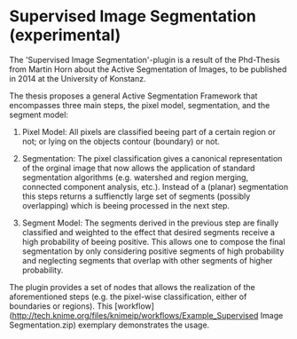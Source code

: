 Supervised Image Segmentation (experimental)
==========

The 'Supervised Image Segmentation'-plugin is a result of the Phd-Thesis from Martin Horn about the Active Segmentation of Images, to be published in 2014 at the University of Konstanz.

The thesis proposes a general Active Segmentation Framework that encompasses three main steps, the pixel model, segmentation, and the segment model:

1. Pixel Model: All pixels are classified beeing part of a certain region or not; or lying on the objects contour (boundary) or not.

2. Segmentation: The pixel classification gives a canonical representation of the orginal image that now allows the application of standard segmentation algorithms (e.g. watershed and region merging, connected component analysis, etc.). Instead of a (planar) segmentation this steps returns a suffienctly large set of segments (possibly overlapping) which is beeing processed in the next step.

3. Segment Model: The segments derived in the previous step are finally classified and weighted to the effect that desired segments receive a high probability of beeing positive. This allows one to compose the final segmentation by only considering positive segments of high probability and neglecting segments that overlap with other segments of higher probability.

The plugin provides a set of nodes that allows the realization of the aforementioned steps (e.g. the pixel-wise classification, either of boundaries or regions).
This [workflow] (http://tech.knime.org/files/knimeip/workflows/Example_Supervised Image Segmentation.zip) exemplary demonstrates the usage.
